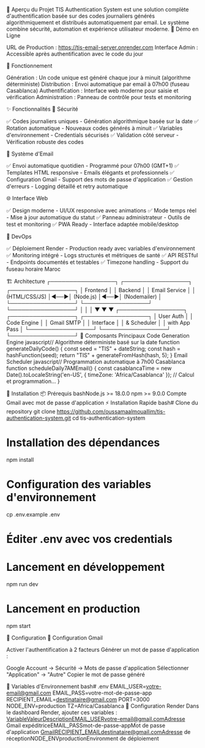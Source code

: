 🎯 Aperçu du Projet
TIS Authentication System est une solution complète d'authentification basée sur des codes journaliers générés algorithmiquement et distribués automatiquement par email. Le système combine sécurité, automation et expérience utilisateur moderne.
🎪 Démo en Ligne

URL de Production : https://tis-email-server.onrender.com
Interface Admin : Accessible après authentification avec le code du jour

🔑 Fonctionnement

Génération : Un code unique est généré chaque jour à minuit (algorithme déterministe)
Distribution : Envoi automatique par email à 07h00 (fuseau Casablanca)
Authentification : Interface web moderne pour saisie et vérification
Administration : Panneau de contrôle pour tests et monitoring


✨ Fonctionnalités
🔐 Sécurité

✅ Codes journaliers uniques - Génération algorithmique basée sur la date
✅ Rotation automatique - Nouveaux codes générés à minuit
✅ Variables d'environnement - Credentials sécurisés
✅ Validation côté serveur - Vérification robuste des codes

📧 Système d'Email

✅ Envoi automatique quotidien - Programmé pour 07h00 (GMT+1)
✅ Templates HTML responsive - Emails élégants et professionnels
✅ Configuration Gmail - Support des mots de passe d'application
✅ Gestion d'erreurs - Logging détaillé et retry automatique

🌐 Interface Web

✅ Design moderne - UI/UX responsive avec animations
✅ Mode temps réel - Mise à jour automatique du statut
✅ Panneau administrateur - Outils de test et monitoring
✅ PWA Ready - Interface adaptée mobile/desktop

🚀 DevOps

✅ Déploiement Render - Production ready avec variables d'environnement
✅ Monitoring intégré - Logs structurés et métriques de santé
✅ API RESTful - Endpoints documentés et testables
✅ Timezone handling - Support du fuseau horaire Maroc


🏗 Architecture
┌─────────────────┐    ┌─────────────────┐    ┌─────────────────┐
│   Frontend      │    │   Backend       │    │   Email Service │
│   (HTML/CSS/JS) │◄──►│   (Node.js)     │◄──►│   (Nodemailer)  │
└─────────────────┘    └─────────────────┘    └─────────────────┘
         │                       │                       │
         ▼                       ▼                       ▼
┌─────────────────┐    ┌─────────────────┐    ┌─────────────────┐
│   User Auth     │    │   Code Engine   │    │   Gmail SMTP    │
│   Interface     │    │   & Scheduler   │    │   with App Pass │
└─────────────────┘    └─────────────────┘    └─────────────────┘
🔧 Composants Principaux
Code Generation Engine
javascript// Algorithme déterministe basé sur la date
function generateDailyCode() {
    const seed = "TIS" + dateString;
    const hash = hashFunction(seed);
    return "TIS" + generateFromHash(hash, 5);
}
Email Scheduler
javascript// Programmation automatique à 7h00 Casablanca
function scheduleDaily7AMEmail() {
    const casablancaTime = new Date().toLocaleString('en-US', {
        timeZone: 'Africa/Casablanca'
    });
    // Calcul et programmation...
}

🚀 Installation
📦 Prérequis
bashNode.js >= 18.0.0
npm >= 9.0.0
Compte Gmail avec mot de passe d'application
⚡ Installation Rapide
bash# Clone du repository
git clone https://github.com/oussamaalmouallim/tis-authentication-system.git
cd tis-authentication-system

# Installation des dépendances
npm install

# Configuration des variables d'environnement
cp .env.example .env
# Éditer .env avec vos credentials

# Lancement en développement
npm run dev

# Lancement en production
npm start

🔧 Configuration
📧 Configuration Gmail

Activer l'authentification à 2 facteurs
Générer un mot de passe d'application :

Google Account → Sécurité → Mots de passe d'application
Sélectionner "Application" → "Autre"
Copier le mot de passe généré



🔐 Variables d'Environnement
bash# .env
EMAIL_USER=votre-email@gmail.com
EMAIL_PASS=votre-mot-de-passe-app
RECIPIENT_EMAIL=destinataire@gmail.com
PORT=3000
NODE_ENV=production
TZ=Africa/Casablanca
🎯 Configuration Render
Dans le dashboard Render, ajouter ces variables :
VariableValeurDescriptionEMAIL_USERvotre-email@gmail.comAdresse Gmail expéditriceEMAIL_PASSmot-de-passe-appMot de passe d'application GmailRECIPIENT_EMAILdestinataire@gmail.comAdresse de réceptionNODE_ENVproductionEnvironment de déploiement
